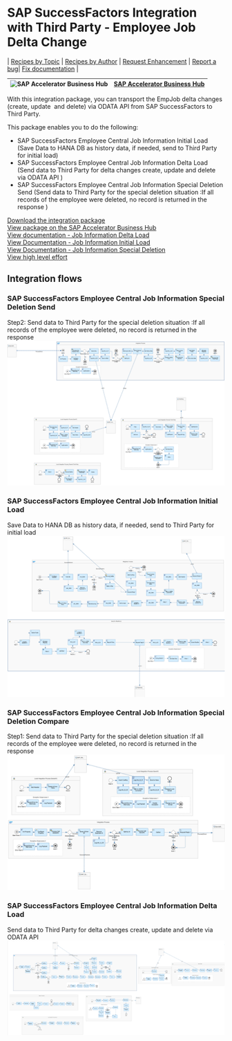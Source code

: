 # SAP SuccessFactors Integration with Third Party  - Employee Job Delta Change

\| [Recipes by Topic](../../readme.md ) \| [Recipes by Author](../../author.md ) \| [Request Enhancement](https://github.com/SAP-samples/cloud-integration-flow/issues/new?assignees=&labels=Recipe%20Fix,enhancement&template=recipe-request.md&title=Improve%20SAP%20SuccessFactors%20Integration%20with%20Third%20Party%20-%20Employee%20Job%20Delta%20Change) \| [Report a bug](https://github.com/SAP-samples/cloud-integration-flow/issues/new?assignees=&labels=Recipe%20Fix,bug&template=bug_report.md&title=Issue%20with%20SAP%20SuccessFactors%20Integration%20with%20Third%20Party%20-%20Employee%20Job%20Delta%20Change)\| [Fix documentation](https://github.com/SAP-samples/cloud-integration-flow/issues/new?assignees=&labels=Recipe%20Fix,documentation&template=bug_report.md&title=Docu%20fix%20SAP%20SuccessFactors%20Integration%20with%20Third%20Party%20-%20Employee%20Job%20Delta%20Change) \|

 ![SAP Accelerator Business Hub](https://github.com/SAPAPIBusinessHub.png?size=50 ) | [SAP Accelerator Business Hub](https://api.sap.com/allcommunity) |
 ----|----|

<p>With this integration package, you can transport the EmpJob delta changes (create, update&nbsp; and delete) via ODATA API from SAP SuccessFactors to Third Party.</p>
<p>This package enables you to do the following:</p>
<ul>
 <li>SAP SuccessFactors Employee Central Job Information Initial Load (Save Data to HANA DB as history data, if needed, send to Third Party for initial load)</li>
 <li>SAP SuccessFactors Employee Central Job Information Delta Load (Send data to Third Party for delta changes create, update and delete via ODATA API )</li>
 <li>SAP SuccessFactors Employee Central Job Information Special Deletion Send (Send data to Third Party for the special deletion situation :If all records of the employee were deleted, no record is returned in the response )</li>
</ul>

[Download the integration package](SAPSuccessFactorsIntegrationwithThirdParty-EmployeeJobDeltaChange.zip)\
[View package on the SAP Accelerator Business Hub](https://api.sap.com/package/SAPSuccessFactorsIntegrationwithThirdPartyEmpJobDeltaChange)\
[View documentation - Job Information Delta Load](Documentation_SF-EC-Job-Information-Delta-Load.pdf)\
[View Documentation - Job Information Initial Load](Documentation_SF-EC-Job-Information-Initial-Load.pdf)\
[View Documentation - Job Information Special Deletion](Documentation_SF-EC-Job-Information-Special-Deletion.pdf)\
[View high level effort](effort.md)

 ## Integration flows
### SAP SuccessFactors Employee Central Job Information Special Deletion Send
Step2: Send data to Third Party for the special deletion situation :If all records of the employee were deleted, no record is returned in the response \
 ![input-image](SF_EC_Job_Information_Special_Deletion_Send.png)
### SAP SuccessFactors Employee Central Job Information Initial Load
Save Data to HANA DB as history data, if needed, send to Third Party for initial load \
 ![input-image](SF_EC_Job_Information_Initial_Load.png)
### SAP SuccessFactors Employee Central Job Information Special Deletion Compare
Step1: Send data to Third Party for the special deletion situation :If all records of the employee were deleted, no record is returned in the response \
 ![input-image](SF_EC_Job_Information_Special_Deletion_Compare.png)
### SAP SuccessFactors Employee Central Job Information Delta Load
Send data to Third Party for delta changes create, update and delete via ODATA API  \
 ![input-image](SF_EC_Job_Information_Delta_Load.png)
